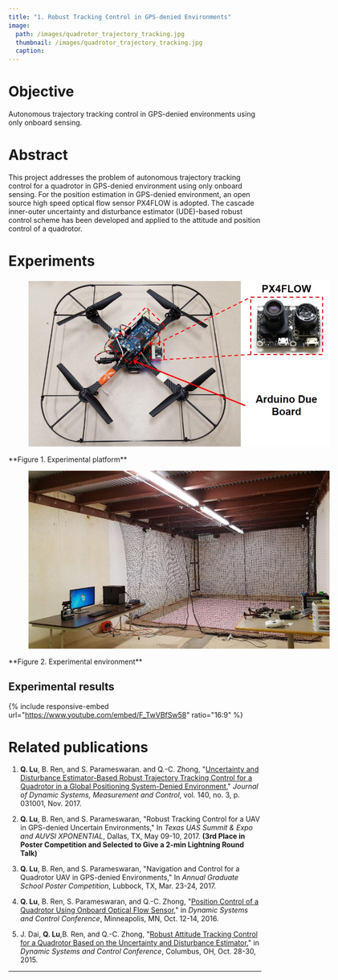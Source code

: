 ```yaml
---
title: "1. Robust Tracking Control in GPS-denied Environments"
image:
  path: /images/quadrotor_trajectory_tracking.jpg
  thumbnail: /images/quadrotor_trajectory_tracking.jpg
  caption:
---
```

# Objective
Autonomous trajectory tracking control in GPS-denied environments using only onboard sensing.

# Abstract
This project addresses the problem of autonomous trajectory tracking control for a quadrotor in GPS-denied environment using only onboard sensing. For the position estimation in GPS-denied environment, an open source high speed optical flow sensor PX4FLOW is adopted. The cascade inner-outer uncertainty and disturbance estimator (UDE)-based robust control scheme has been developed and applied to the attitude and position control of a quadrotor.

<!--

# Challenges

* Reliable navigation in GPS-denied environment;
* Fast dynamics, naturally unstable system;
* System underactuation;
* State couplings;
* Nonaffine inputs;
* Model uncertainties;
* External disturbances.

# Approaches

* PX4FLOW sensor is adopted for GPS-denied navigation;
* Uncertainty and disturbance estimator (UDE)-based cascade control scheme is developed;
* UDE-based attitude controllers are developed to deal with couplings, model uncertainties and disturbances;
* UDE-based position controllers are developed to handle
the nonaffine inputs.

<figure style="width: 1000px" class="align-left">
  <img src="/images/quadrotor_trajectory_tracking_control_scheme.jpg" alt="">
  <figcaption></figcaption>
</figure>
**Fig1. Quadrotor cascade control scheme**

-->

# Experiments

<figure style="width: 600px" class="align-center">
  <img src="/images/quadrotor_trajectory_tracking_platform.jpg" alt="">
  <figcaption></figcaption>
</figure>
**Figure 1. Experimental platform**

<figure style="width: 600px" class="align-center">
  <img src="/images/quadrotor_trajectory_tracking_environment.jpg" alt="">
  <figcaption></figcaption>
</figure>
**Figure 2. Experimental environment**

## Experimental results

{% include responsive-embed url="https://www.youtube.com/embed/F_TwVBfSw58" ratio="16:9" %}

# Related publications

1. **Q. Lu**, B. Ren, and S. Parameswaran. and Q.-C. Zhong, "<a href="http://dynamicsystems.asmedigitalcollection.asme.org/article.aspx?articleid=2652289" target="_blank">Uncertainty and Disturbance Estimator-Based Robust Trajectory Tracking Control for a Quadrotor in a Global Positioning System-Denied Environment</a>," *Journal of Dynamic Systems, Measurement and Control*, vol. 140, no. 3, p. 031001, Nov. 2017.

1. **Q. Lu**,  B. Ren, and S. Parameswaran, "Robust Tracking Control for a UAV in GPS-denied Uncertain Environments," In *Texas UAS Summit & Expo and AUVSI XPONENTIAL*, Dallas, TX, May 09-10, 2017. **(3rd Place in Poster Competition and Selected to Give a 2-min Lightning Round Talk)**

1. **Q. Lu**,  B. Ren, and S. Parameswaran, "Navigation and Control for a Quadrotor UAV in GPS-denied Environments," In *Annual Graduate School Poster Competition*, Lubbock, TX, Mar. 23-24, 2017.

1. **Q. Lu**, B. Ren, S. Parameswaran, and Q.-C. Zhong, "<a href="http://proceedings.asmedigitalcollection.asme.org/proceeding.aspx?articleid=2604365" target="_blank">Position Control of a Quadrotor Using Onboard Optical Flow Sensor</a>," in *Dynamic Systems and Control Conference*, Minneapolis, MN, Oct. 12-14, 2016.

1. J. Dai, **Q. Lu**,B. Ren, and Q.-C. Zhong, "<a href="http://proceedings.asmedigitalcollection.asme.org/proceeding.aspx?articleid=2481847" target="_blank">Robust Attitude Tracking Control for a Quadrotor Based on the Uncertainty and Disturbance Estimator</a>," in *Dynamic Systems and Control Conference*, Columbus, OH, Oct. 28-30, 2015.

---
